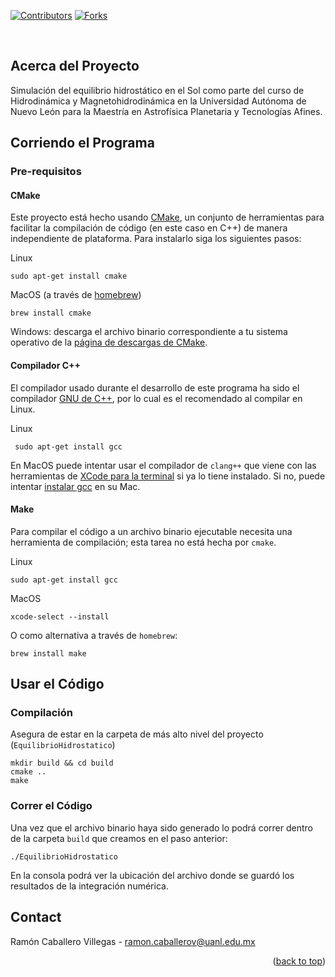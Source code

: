 <div id="top"></div>
<!--
*** Thanks for checking out the Best-README-Template. If you have a suggestion
*** that would make this better, please fork the repo and create a pull request
*** or simply open an issue with the tag "enhancement".
*** Don't forget to give the project a star!
*** Thanks again! Now go create something AMAZING! :D
-->


<!-- PROJECT SHIELDS -->
<!--
*** I'm using markdown "reference style" links for readability.
*** Reference links are enclosed in brackets [ ] instead of parentheses ( ).
*** See the bottom of this document for the declaration of the reference variables
*** for contributors-url, forks-url, etc. This is an optional, concise syntax you may use.
*** https://www.markdownguide.org/basic-syntax/#reference-style-links
-->
[![Contributors][contributors-shield]][contributors-url]
[![Forks][forks-shield]][forks-url]

<br />
<!-- <div align="center"> -->

<!-- ABOUT THE PROJECT -->
## Acerca del Proyecto

Simulación del equilibrio hidrostático en el Sol como parte del curso de Hidrodinámica y Magnetohidrodinámica en la Universidad Autónoma de Nuevo León para la Maestría en Astrofísica Planetaria y Tecnologías Afines.

<!-- GETTING STARTED -->
## Corriendo el Programa

### Pre-requisitos

#### CMake
Este proyecto está hecho usando [CMake](https://cmake.org), un conjunto de herramientas para facilitar la compilación de código (en este caso en C++) de manera independiente de plataforma. Para instalarlo siga los siguientes pasos:

Linux
```
sudo apt-get install cmake
```

MacOS (a través de [homebrew](https://brew.sh))
```
brew install cmake
```

Windows: descarga el archivo binario correspondiente a tu sistema operativo de la [página de descargas de CMake](https://cmake.org/download/).

#### Compilador C++
El compilador usado durante el desarrollo de este programa ha sido el compilador [GNU de C++](https://gcc.gnu.org), por lo cual es el recomendado al compilar en Linux.

Linux
```
 sudo apt-get install gcc
```

En MacOS puede intentar usar el compilador de `clang++` que viene con las herramientas de [XCode para la terminal](https://mac.install.guide/commandlinetools/index.html) si ya lo tiene instalado. Si no, puede intentar [instalar gcc](https://discussions.apple.com/thread/8336714) en su Mac.

#### Make
Para compilar el código a un archivo binario ejecutable necesita una herramienta de compilación; esta tarea no está hecha por `cmake`. 

Linux
```
sudo apt-get install gcc
```

MacOS
```
xcode-select --install
```

O como alternativa a través de `homebrew`:
```
brew install make
```

<!-- USAGE EXAMPLES -->
## Usar el Código
### Compilación

Asegura de estar en la carpeta de más alto nivel del proyecto (`EquilibrioHidrostatico`)
```
mkdir build && cd build 
cmake ..
make
```

### Correr el Código
Una vez que el archivo binario haya sido generado lo podrá correr dentro de la carpeta `build` que creamos en el paso anterior:
```
./EquilibrioHidrostatico
```

En la consola podrá ver la ubicación del archivo donde se guardó los resultados de la integración numérica.

<!-- CONTACT -->
## Contact

Ramón Caballero Villegas - ramon.caballerov@uanl.edu.mx

<p align="right">(<a href="#top">back to top</a>)</p>


<!-- MARKDOWN LINKS & IMAGES -->
<!-- https://www.markdownguide.org/basic-syntax/#reference-style-links -->
[contributors-shield]: https://img.shields.io/github/contributors/github_username/repo_name.svg?style=for-the-badge
[contributors-url]: https://github.com/KnightIV/EquilibrioHidrostatico/graphs/contributors
[forks-shield]: https://img.shields.io/github/forks/github_username/repo_name.svg?style=for-the-badge
[forks-url]: https://github.com/KnightIV/EquilibrioHidrostatico/network/members
[stars-shield]: https://img.shields.io/github/stars/github_username/repo_name.svg?style=for-the-badge
[stars-url]: https://github.com/KnightIV/EquilibrioHidrostatico/stargazers
[issues-shield]: https://img.shields.io/github/issues/github_username/repo_name.svg?style=for-the-badge
[issues-url]: https://github.com/KnightIV/EquilibrioHidrostatico/issues
[license-shield]: https://img.shields.io/github/license/github_username/repo_name.svg?style=for-the-badge
[license-url]: https://github.com/github_username/repo_name/blob/master/LICENSE.txt
[linkedin-shield]: https://img.shields.io/badge/-LinkedIn-black.svg?style=for-the-badge&logo=linkedin&colorB=555
[linkedin-url]: https://linkedin.com/in/linkedin_username
[product-screenshot]: images/screenshot.png